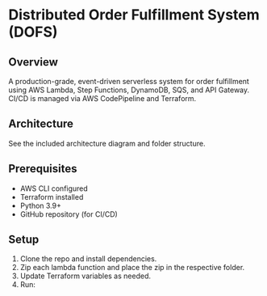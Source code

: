 # Distributed Order Fulfillment System (DOFS)

## Overview

A production-grade, event-driven serverless system for order fulfillment using AWS Lambda, Step Functions, DynamoDB, SQS, and API Gateway. CI/CD is managed via AWS CodePipeline and Terraform.

## Architecture

See the included architecture diagram and folder structure.

## Prerequisites

- AWS CLI configured
- Terraform installed
- Python 3.9+
- GitHub repository (for CI/CD)

## Setup

1. Clone the repo and install dependencies.
2. Zip each lambda function and place the zip in the respective folder.
3. Update Terraform variables as needed.
4. Run: